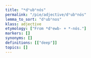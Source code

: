 ```yaml
---
title: "*dʰubʰnós"
permalink: "/pie/adjective/dʰubʰnós"
lemma_to_sort: "dʰubʰnos"
klass: adjective
etymology: ["From *dʰewb- +‎ *-nós."]
markers: []
synonyms: []
definitions: [["deep"]]
topics: []
---
```

